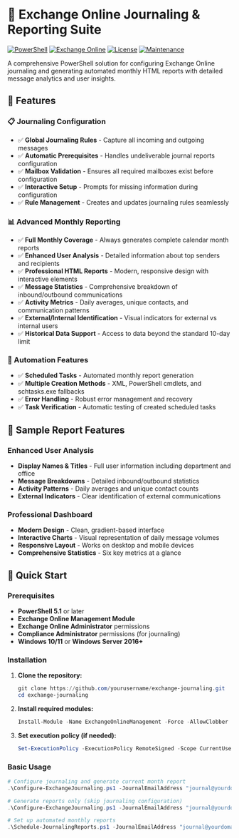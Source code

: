 # 📧 Exchange Online Journaling & Reporting Suite

[![PowerShell](https://img.shields.io/badge/PowerShell-5.1%2B-blue.svg)](https://github.com/PowerShell/PowerShell)
[![Exchange Online](https://img.shields.io/badge/Exchange%20Online-Supported-green.svg)](https://docs.microsoft.com/en-us/powershell/exchange/exchange-online-powershell)
[![License](https://img.shields.io/badge/License-MIT-yellow.svg)](LICENSE)
[![Maintenance](https://img.shields.io/badge/Maintained%3F-yes-green.svg)](https://github.com/yourusername/exchange-journaling/graphs/commit-activity)

A comprehensive PowerShell solution for configuring Exchange Online journaling and generating automated monthly HTML reports with detailed message analytics and user insights.

## 🌟 Features

### 📋 Journaling Configuration
- ✅ **Global Journaling Rules** - Capture all incoming and outgoing messages
- ✅ **Automatic Prerequisites** - Handles undeliverable journal reports configuration
- ✅ **Mailbox Validation** - Ensures all required mailboxes exist before configuration
- ✅ **Interactive Setup** - Prompts for missing information during configuration
- ✅ **Rule Management** - Creates and updates journaling rules seamlessly

### 📊 Advanced Monthly Reporting
- ✅ **Full Monthly Coverage** - Always generates complete calendar month reports
- ✅ **Enhanced User Analysis** - Detailed information about top senders and recipients
- ✅ **Professional HTML Reports** - Modern, responsive design with interactive elements
- ✅ **Message Statistics** - Comprehensive breakdown of inbound/outbound communications
- ✅ **Activity Metrics** - Daily averages, unique contacts, and communication patterns
- ✅ **External/Internal Identification** - Visual indicators for external vs internal users
- ✅ **Historical Data Support** - Access to data beyond the standard 10-day limit

### 🤖 Automation Features
- ✅ **Scheduled Tasks** - Automated monthly report generation
- ✅ **Multiple Creation Methods** - XML, PowerShell cmdlets, and schtasks.exe fallbacks
- ✅ **Error Handling** - Robust error management and recovery
- ✅ **Task Verification** - Automatic testing of created scheduled tasks

## 📸 Sample Report Features

### Enhanced User Analysis
- **Display Names & Titles** - Full user information including department and office
- **Message Breakdowns** - Detailed inbound/outbound statistics
- **Activity Patterns** - Daily averages and unique contact counts
- **External Indicators** - Clear identification of external communications

### Professional Dashboard
- **Modern Design** - Clean, gradient-based interface
- **Interactive Charts** - Visual representation of daily message volumes
- **Responsive Layout** - Works on desktop and mobile devices
- **Comprehensive Statistics** - Six key metrics at a glance

## 🚀 Quick Start

### Prerequisites

- **PowerShell 5.1** or later
- **Exchange Online Management Module**
- **Exchange Online Administrator** permissions
- **Compliance Administrator** permissions (for journaling)
- **Windows 10/11** or **Windows Server 2016+**

### Installation

1. **Clone the repository:**
   ```powershell
   git clone https://github.com/yourusername/exchange-journaling.git
   cd exchange-journaling
   ```

2. **Install required modules:**
   ```powershell
   Install-Module -Name ExchangeOnlineManagement -Force -AllowClobber
   ```

3. **Set execution policy (if needed):**
   ```powershell
   Set-ExecutionPolicy -ExecutionPolicy RemoteSigned -Scope CurrentUser
   ```

### Basic Usage

```powershell
# Configure journaling and generate current month report
.\Configure-ExchangeJournaling.ps1 -JournalEmailAddress "journal@yourdomain.com" -UndeliverableReportsAddress "undeliverable@yourdomain.com"

# Generate reports only (skip journaling configuration)
.\Configure-ExchangeJournaling.ps1 -JournalEmailAddress "journal@yourdomain.com" -SkipJournalingConfig

# Set up automated monthly reports
.\Schedule-JournalingReports.ps1 -JournalEmailAddress "journal@yourdomain.com"
